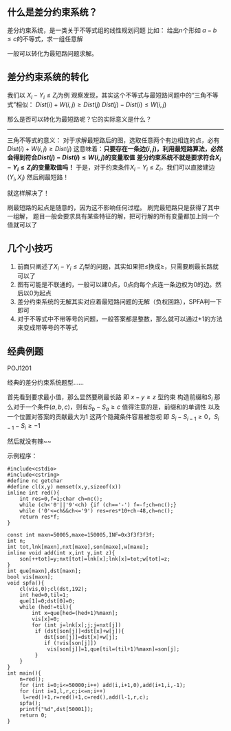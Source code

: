 什么是差分约束系统？
----------
差分约束系统，是一类关于不等式组的线性规划问题
比如：
给出n个形如 $a-b \le c$的不等式，求一组任意解

一般可以转化为最短路问题求解。

差分约束系统的转化
---------
我们以 $X_i-Y_i\le Z_i$为例
观察发现，其实这个不等式与最短路问题中的“三角不等式”相似：
$Dist(i)+W(i,j)\ge Dist(j)$
$Dist(j)-Dist(i)\le W(i,j)$

那么是否可以转化为最短路呢？它的实际意义是什么？

---
三角不等式的意义：
对于求解最短路后的图，选取任意两个有边相连的点，必有$Dist(i)+W(i,j)\ge Dist(j)$
这意味着：**只要存在一条边$(i,j)$，利用最短路算法，必然会得到符合$Dist(j)-Dist(i)\le W(i,j)$的变量取值**
**差分约束系统不就是要求符合$X_i-Y_i\le Z_i$的变量取值吗！**
于是，对于约束条件$X_i-Y_i\le Z_i$，我们可以直接建边$(Y_i,X_i)$
然后刷最短路！

就这样解决了！

刷最短路的起点是随意的，因为这不影响任何过程。
刷完最短路只是获得了其中一组解，
题目一般会要求具有某些特征的解，把可行解的所有变量都加上同一个值就可以了

几个小技巧
-----

 1. 前面只阐述了$X_i-Y_i\le Z_i$型的问题，其实如果把$\le$换成$\ge$，只需要刷最长路就可以了
 2. 图有可能是不联通的，一般可以建0点，0点向每个点连一条边权为0的边。然后以0为起点
 3. 差分约束系统的无解其实对应着最短路问题的无解（负权回路），SPFA判一下即可
 4. 对于不等式中不带等号的问题，一般答案都是整数，那么就可以通过+1的方法来变成带等号的不等式

经典例题
----
POJ1201

经典的差分约束系统题型……

首先看到要求最小值，那么显然要刷最长路
即 $x-y \ge z$ 型约束
构造前缀和$S_i$
那么对于一个条件$(a,b,c)$，则有$S_b-S_a \ge c$
值得注意的是，前缀和的单调性 以及 一个位置对答案的贡献最大为1
这两个隐藏条件容易被忽视
即 $S_i-S_{i-1}\ge 0$，$S_{i-1}-S_i\ge -1$

然后就没有辣~~

示例程序：

```
#include<cstdio>
#include<cstring>
#define nc getchar
#define cl(x,y) memset(x,y,sizeof(x))
inline int red(){
	int res=0,f=1;char ch=nc();
	while (ch<'0'||'9'<ch) {if (ch=='-') f=-f;ch=nc();}
	while ('0'<=ch&&ch<='9') res=res*10+ch-48,ch=nc();
	return res*f;
}

const int maxn=50005,maxe=150005,INF=0x3f3f3f3f;
int n;
int tot,lnk[maxn],nxt[maxe],son[maxe],w[maxe];
inline void add(int x,int y,int z){
	son[++tot]=y;nxt[tot]=lnk[x];lnk[x]=tot;w[tot]=z;
}
int que[maxn],dst[maxn];
bool vis[maxn];
void spfa(){
	cl(vis,0);cl(dst,192);
	int hed=0,til=1;
	que[1]=0;dst[0]=0;
	while (hed!=til){
		int x=que[hed=(hed+1)%maxn];
		vis[x]=0;
		for (int j=lnk[x];j;j=nxt[j])
		 if (dst[son[j]]<dst[x]+w[j]){
		 	dst[son[j]]=dst[x]+w[j];
		 	if (!vis[son[j]])
		 	 vis[son[j]]=1,que[til=(til+1)%maxn]=son[j];
		 }
	}
}
int main(){
	n=red();
	for (int i=0;i<=50000;i++) add(i,i+1,0),add(i+1,i,-1);
	for (int i=1,l,r,c;i<=n;i++)
	 l=red()+1,r=red()+1,c=red(),add(l-1,r,c);
	spfa();
	printf("%d",dst[50001]);
	return 0;
} 
```